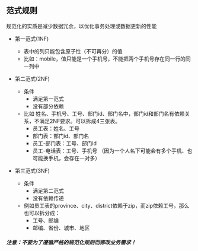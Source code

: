 ## 范式规则

规范化的实质是减少数据冗余，以优化事务处理或数据更新的性能

- 第一范式(1NF)
    - 表中的列只能包含原子性（不可再分）的值
    - 比如：mobile，值只能是一个手机号，不能把两个手机号存在同一行的同一列中
   
- 第二范式(2NF)
    - 条件
        - 满足第一范式
        - 没有部分依赖
    - 比如 姓名、手机号、工号、部门id、部门名中，部门id和部门名有依赖关系，不满足2NF要求。可以拆成4三张表。
        - 员工表：姓名、工号
        - 部门表：部门id、部门名
        - 员工-部门表：工号、部门id
        - 员工-电话表：工号、手机号 （因为一个人名下可能会有多个手机、也可能换手机，会存在一对多）
- 第三范式(3NF)
    - 条件
        - 满足第二范式
        - 没有依赖传递
    - 例如员工表的province、city、district依赖于zip，而zip依赖工号，那么也可以拆分成：
        - 工号、邮编
        - 邮编、省份、城市、地区

##### 注意：不要为了遵循严格的规范化规则而修改业务需求！

    